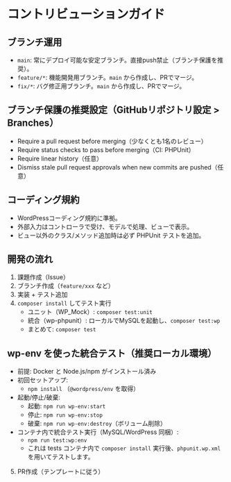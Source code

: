 # コントリビューションガイド

## ブランチ運用
- `main`: 常にデプロイ可能な安定ブランチ。直接push禁止（ブランチ保護を推奨）。
- `feature/*`: 機能開発用ブランチ。`main` から作成し、PRでマージ。
- `fix/*`: バグ修正用ブランチ。`main` から作成し、PRでマージ。

## ブランチ保護の推奨設定（GitHubリポジトリ設定 > Branches）
- Require a pull request before merging（少なくとも1名のレビュー）
- Require status checks to pass before merging（CI: PHPUnit）
- Require linear history（任意）
- Dismiss stale pull request approvals when new commits are pushed（任意）

## コーディング規約
- WordPressコーディング規約に準拠。
- 外部入力はコントローラで受け、モデルで処理、ビューで表示。
- ビュー以外のクラス/メソッド追加時は必ず PHPUnit テストを追加。

## 開発の流れ
1. 課題作成（Issue）
2. ブランチ作成（`feature/xxx` など）
3. 実装 + テスト追加
4. `composer install` してテスト実行
   - ユニット（WP_Mock）: `composer test:unit`
   - 統合（wp-phpunit）: ローカルでMySQLを起動し、`composer test:wp`
   - まとめて: `composer test`

## wp-env を使った統合テスト（推奨ローカル環境）
- 前提: Docker と Node.js/npm がインストール済み
- 初回セットアップ:
  - `npm install` （`@wordpress/env` を取得）
- 起動/停止/破棄:
  - 起動: `npm run wp-env:start`
  - 停止: `npm run wp-env:stop`
  - 破棄: `npm run wp-env:destroy`（ボリューム削除）
- コンテナ内で統合テスト実行（MySQL/WordPress 同梱）:
  - `npm run test:wp:env`
  - これは tests コンテナ内で `composer install` 実行後、`phpunit.wp.xml` を用いてテストします。

5. PR作成（テンプレートに従う）
